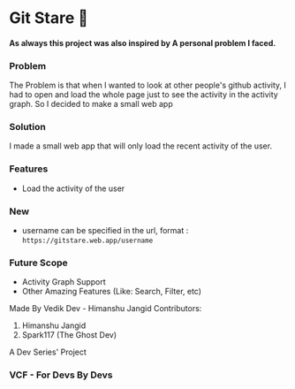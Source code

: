 # Git Stare 🥸

#### As always this project was also inspired by A personal problem I faced.

### Problem
The Problem is that when I wanted to look at other people's github activity, I had to open and load the whole page just to see the activity in the activity graph. So I decided to make a small web app 

### Solution
I made a small web app that will only load the recent activity of the user.

### Features
- Load the activity of the user

### New 
- username can be specified in the url, format : ``` https://gitstare.web.app/username ```

### Future Scope
- Activity Graph Support
- Other Amazing Features (Like: Search, Filter, etc)

Made By Vedik Dev - Himanshu Jangid
Contributors:
1. Himanshu Jangid
2. Spark117 (The Ghost Dev)

A Dev Series' Project

### VCF - For Devs By Devs